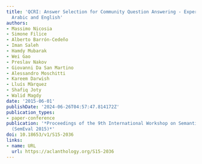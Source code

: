 ```yaml
---
title: 'QCRI: Answer Selection for Community Question Answering - Experiments for
  Arabic and English'
authors:
- Massimo Nicosia
- Simone Filice
- Alberto Barrón-Cedeño
- Iman Saleh
- Hamdy Mubarak
- Wei Gao
- Preslav Nakov
- Giovanni Da San Martino
- Alessandro Moschitti
- Kareem Darwish
- Lluís Màrquez
- Shafiq Joty
- Walid Magdy
date: '2015-06-01'
publishDate: '2024-06-26T04:57:47.814172Z'
publication_types:
- paper-conference
publication: '*Proceedings of the 9th International Workshop on Semantic Evaluation
  (SemEval 2015)*'
doi: 10.18653/v1/S15-2036
links:
- name: URL
  url: https://aclanthology.org/S15-2036
---
```

